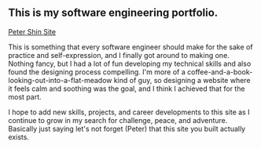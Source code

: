 ## This is my software engineering portfolio.

[Peter Shin Site](https://peter-shin-website.netlify.app/)

This is something that every software engineer should make for the sake of practice and self-expression, and I finally got around to making one. Nothing fancy, but I had a lot of fun developing my technical skills and also found the designing process compelling. I'm more of a coffee-and-a-book-looking-out-into-a-flat-meadow kind of guy, so designing a website where it feels calm and soothing was the goal, and I think I achieved that for the most part.

I hope to add new skills, projects, and career developments to this site as I continue to grow in my search for challenge, peace, and adventure. Basically just saying let's not forget (Peter) that this site you built actually exists.
